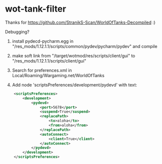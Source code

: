 # wot-tank-filter

Thanks for https://github.com/StranikS-Scan/WorldOfTanks-Decompiled 
:)

Debugging?

1) install pydecd-pycharm.egg in "<WOT>/res_mods/1.12.1.1/scripts/common/pydev/pycharm/pydev" and compile
2) make soft link from "<current folder>/target/wotmod/res/scripts/client/gui" to "<WOT>/res_mods/1.12.1.1/scripts/client/gui"

3) Search for preferences.xml in Local/Roaming/Wargaming.net/WorldOfTanks
4) Add node 'scriptsPreferences/development/pydevd' with text:

```xml
	<scriptsPreferences>
		<development>
			<pydevd>
				<port>5678</port>
				<suspend>True</suspend>
				<replacePath>
					<to>aloha</to>
					<from>aloha</from>
				</replacePath>
				<autoConnect>
					<client>True</client>
				</autoConnect>
			</pydevd>
		</development>
    </scriptsPreferences>
```